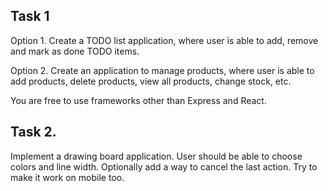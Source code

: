 ## Task 1

Option 1. Create a TODO list application, 
where user is able to add, remove and mark as done TODO
items.

Option 2. Create an application to manage products, 
where user is able to add products, delete
products, view all products, change stock, etc.

You are free to use frameworks other than Express and React.

## Task 2.

Implement a drawing board application. User should be able to choose colors and line width.
Optionally add a way to cancel the last action. Try to make it work on mobile too.

